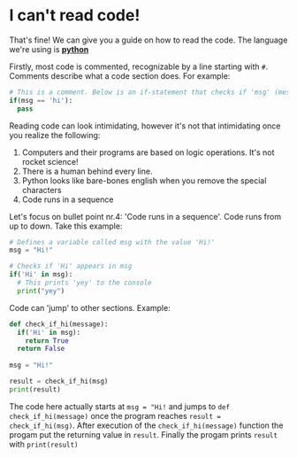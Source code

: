 # I can't read code! 
That's fine! We can give you a guide on how to read the code.
The language we're using is [**python**](https://python.org)


Firstly, most code is commented, recognizable by a line starting with `#`. Comments describe what a code section does. For example:
```py
# This is a comment. Below is an if-statement that checks if 'msg' (message) is 'hi'
if(msg == 'hi'):
  pass
```

Reading code can look intimidating, however it's not that intimidating once you realize the following:
1. Computers and their programs are based on logic operations. It's not rocket science!
2. There is a human behind every line.
3. Python looks like bare-bones english when you remove the special characters
4. Code runs in a sequence

Let's focus on bullet point nr.4: 'Code runs in a sequence'. Code runs from up to down. Take this example:
```py
# Defines a variable called msg with the value 'Hi!'
msg = "Hi!"

# Checks if 'Hi' appears in msg
if('Hi' in msg):
  # This prints 'yey' to the console
  print("yey")
```

Code can 'jump' to other sections. Example:
```py
def check_if_hi(message):
  if('Hi' in msg):
    return True
  return False
  
msg = "Hi!"

result = check_if_hi(msg)
print(result)
```
The code here actually starts at `msg = "Hi!` and jumps to `def check_if_hi(message)` once the program reaches `result = check_if_hi(msg)`. 
After execution of the `check_if_hi(message)` function the progam put the returning value in `result`. Finally the progam prints `result` with `print(result)`
  
